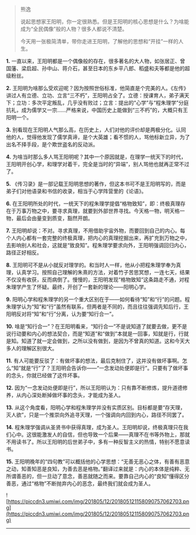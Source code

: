 > 熊逸
> 
> 说起思想家王阳明，你一定很熟悉。但是王阳明的核心思想是什么？为啥能成为“全民偶像”般的人物？很多人都说不清楚。
> 
> 今天用一张极简清单，带你走进王阳明，了解他的思想和“开挂”一样的人生。

 **1.** 一直以来，王阳明都是一个偶像般的存在，很多著名的大人物，如张居正、曾国藩、梁启超、孙中山、蒋介石，甚至日本的东乡平八郎、稻盛和夫等都是他的超级粉丝。

 **2.** 王阳明为啥那么受欢迎呢？因为按照世俗标准，他简直是个完美的人。《左传》讲过人有立德、立功、立言“三不朽”，王阳明占全了。立德：授课育人，弟子满天下；立功：多次平定叛乱，几乎没有败过；立言：提出的“心学”与“程朱理学”分庭抗礼，成为儒学又一宗……严格来说，中国历史上能做到“三不朽”的，大概只有王阳明一个。

 **3.** 别看现在王阳明人气那么高，在历史上，人们对他的评价却是两极分化。认同他的人，觉得他发现了儒学真谛，是个大英雄；看不惯的人，骂他标新立异，为了出名不择手段，是个欺世盗名的反动派。

 **4.** 为啥当时那么多人骂王阳明呢？其中一个原因就是，在理学一统天下的时代，王阳明开创心学，和理学对着干，完全是当时的“异端”，别人骂他也就再正常不过了。

 **5.** 《传习录》是一部记载王阳明思想的著作，但这本书可不是王阳明写的，而是弟子们对他语录和书信的收录，相当于心学阵营里的《论语》。

 **6.** 在王阳明所处的时代，一统天下的程朱理学提倡“格物致知”，即：终极真理存在于万事万物之中，要寻求真理，就要到外部世界寻找。今天格一物，明天格一物，最后会由量变到质变，豁然开朗。

 **7.** 王阳明却说：不对。寻求真理，不用借助宇宙外物，而要回到自己的内心。每个人内心都有一套完整的终极真理，把内心的真理挖掘出来，再扩充到万物之中，去影响别人和社会，这就是“致良知”。程朱理学要求向外，王阳明强调回归内心，路径正好相反。

 **8.** 王阳明可不是从小就反对理学的。和当时人一样，他从小把程朱理学奉为真理，认真学习。按照自己理解的朱熹的方法，对着竹子苦思冥想，一连七天，结果不仅没有收获，反而病倒了。慢慢的，王阳明发现“格物致知”这条路走不通，对程朱理学产生了怀疑。最终，开创了一套新的理论——阳明心学。

 **9.** 阳明心学和程朱理学的另一个重大区别在于——如何看待“知”和“行”的问题。程朱理学认为“知”和“行”虽然有联系，但两者是不同的，而且往往强调先知后行，王阳明反对将“知”和“行”分离，认为要“知行合一”。

 **10.** 啥是“知行合一”？在王阳明看来，“知行合一”不是说知道了就要去做，更不是说行动要和内心的想法契合，而是“知道”和“做到”本就是一回事，知就是行，行就是知。知道了就一定会做到，之所以没有做到，是因为不曾真的知道。这和今天大多人的理解区别很大。

 **11.** 有人可能要反驳了：有做坏事的想法，最后克制住了，这并没有做坏事啊。怎么“知”就是“行”了？王阳明会告诉你——“一念发动处便即是行”。只要有了做坏事的念头，你就已经做了这件坏事。

 **12.** 因为“一念发动处便即是行”，所以王阳明认为：只有靠不断修炼，提升道德修养，从内心深处断掉做坏事的念头，才能成为圣人。

 **13.** 从这个角度看，阳明心学和程朱理学并没有实质区别。目标都是要“存天理，灭人欲”，只是一个推崇向外追寻天理，一个强调向内回到内心，路径不同罢了。

 **14.** 程朱理学强调从圣贤书中获得真理，成为圣人。王阳明却说，终极真理只在我们心中。这很能激发人的自信，但也导致一个后果——真理不在书等外物上，那就不用读书了。所以王阳明的后世弟子中，多有一种反智主义的热情，特别不愿意读书。

 **15.** 王阳明晚年的“四句教”可以概括他的心学思想：“无善无恶心之体，有善有恶意之动，知善知恶是良知，为善去恶是格物。”翻译过来就是：内心的本体是纯粹、无所谓善恶的，但一旦动了意念，善恶就随之而来。要靠自己内心的“良知”懂得区分善恶，通过“格物”不断抛弃内心的恶念，最终我们就会成为圣人。

![https://piccdn3.umiwi.com/img/201805/12/201805121158090757062703.png](https://piccdn3.umiwi.com/img/201805/12/201805121158090757062703.png)

---
